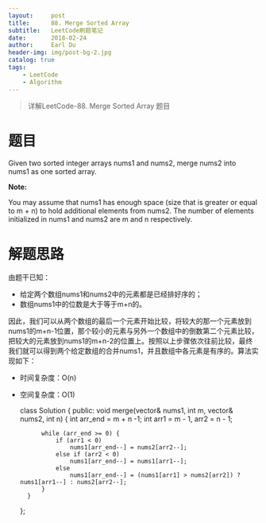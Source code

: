 ```yaml
---
layout:     post
title:      88. Merge Sorted Array
subtitle:   LeetCode刷题笔记
date:       2018-02-24
author:     Earl Du
header-img: img/post-bg-2.jpg
catalog: true
tags:
    - LeetCode
    - Algorithm
---
```


>详解LeetCode-88. Merge Sorted Array 题目

# 题目 #

Given two sorted integer arrays nums1 and nums2, merge nums2 into nums1 as one sorted array.

**Note:**

You may assume that nums1 has enough space (size that is greater or equal to m + n) to hold additional elements from nums2. The number of elements initialized in nums1 and nums2 are m and n respectively.

# 解题思路 #

由题干已知：

- 给定两个数组nums1和nums2中的元素都是已经排好序的；
- 数组nums1中的位数是大于等于m+n的。

因此，我们可以从两个数组的最后一个元素开始比较，将较大的那一个元素放到nums1的m+n-1位置，那个较小的元素与另外一个数组中的倒数第二个元素比较，把较大的元素放到nums1的m+n-2的位置上。按照以上步骤依次往前比较，最终我们就可以得到两个给定数组的合并nums1，并且数组中各元素是有序的。算法实现如下：

- 时间复杂度：O(n)
- 空间复杂度：O(1)

	class Solution {
	public:
	    void merge(vector<int>& nums1, int m, vector<int>& nums2, int n) {
	        int arr_end = m + n -1;
	        int arr1 = m - 1,
	            arr2 = n - 1;
	
	        while (arr_end >= 0) {
	            if (arr1 < 0)
	                nums1[arr_end--] = nums2[arr2--];
	            else if (arr2 < 0)
	                nums1[arr_end--] = nums1[arr1--];
	            else
	                nums1[arr_end--] = (nums1[arr1] > nums2[arr2]) ? nums1[arr1--] : nums2[arr2--];
	        }
	    }
	};